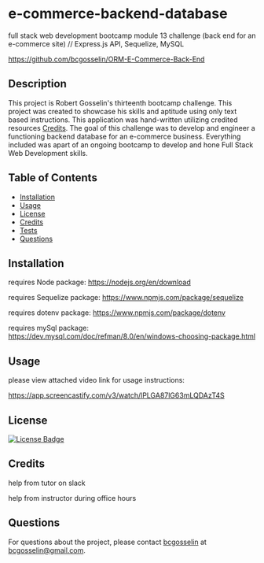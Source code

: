 # e-commerce-backend-database
full stack web development bootcamp module 13 challenge (back end for an e-commerce site) // Express.js API, Sequelize, MySQL

https://github.com/bcgosselin/ORM-E-Commerce-Back-End

## Description
This project is Robert Gosselin's thirteenth bootcamp challenge. This project was created to showcase his skills and aptitude using only text based instructions. This application was hand-written utilizing credited resources [Credits](#credits). The goal of this challenge was to develop and engineer a functioning backend database for an e-commerce business. Everything included was apart of an ongoing bootcamp to develop and hone Full Stack Web Development skills.

## Table of Contents
- [Installation](#installation)
- [Usage](#usage)
- [License](#license)
- [Credits](#credits)
- [Tests](#tests)
- [Questions](#questions)

## Installation

requires Node package: https://nodejs.org/en/download

requires Sequelize package: https://www.npmjs.com/package/sequelize

requires dotenv package: https://www.npmjs.com/package/dotenv

requires mySql package: https://dev.mysql.com/doc/refman/8.0/en/windows-choosing-package.html

## Usage
please view attached video link for usage instructions:

https://app.screencastify.com/v3/watch/lPLGA87lG63mLQDAzT4S

## License
[![License Badge](https://img.shields.io/badge/MIT-yellow)]()

## Credits

help from tutor on slack

help from instructor during office hours

## Questions
For questions about the project, please contact [bcgosselin](https://github.com/bcgosselin) at bcgosselin@gmail.com.
